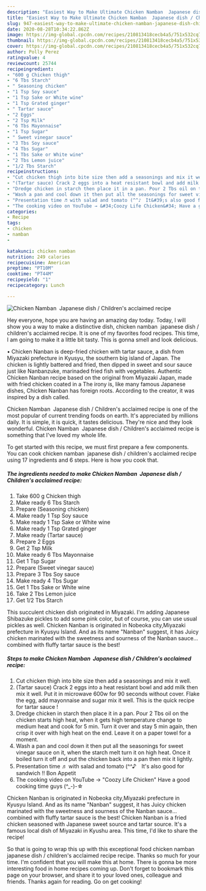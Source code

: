 ```yaml
---
description: "Easiest Way to Make Ultimate Chicken Namban  Japanese dish / Children&amp;#39;s acclaimed recipe"
title: "Easiest Way to Make Ultimate Chicken Namban  Japanese dish / Children&amp;#39;s acclaimed recipe"
slug: 947-easiest-way-to-make-ultimate-chicken-namban-japanese-dish-children-and-39-s-acclaimed-recipe
date: 2020-08-28T10:34:22.862Z
image: https://img-global.cpcdn.com/recipes/210813418cecb4a5/751x532cq70/chicken-namban-japanese-dish-childrens-acclaimed-recipe-recipe-main-photo.jpg
thumbnail: https://img-global.cpcdn.com/recipes/210813418cecb4a5/751x532cq70/chicken-namban-japanese-dish-childrens-acclaimed-recipe-recipe-main-photo.jpg
cover: https://img-global.cpcdn.com/recipes/210813418cecb4a5/751x532cq70/chicken-namban-japanese-dish-childrens-acclaimed-recipe-recipe-main-photo.jpg
author: Polly Perez
ratingvalue: 4
reviewcount: 25744
recipeingredient:
- "600 g Chicken thigh"
- "6 Tbs Starch"
- " Seasoning chicken"
- "1 Tsp Soy sauce"
- "1 Tsp Sake or White wine"
- "1 Tsp Grated ginger"
- " Tartar sauce"
- "2 Eggs"
- "2 Tsp Milk"
- "6 Tbs Mayonnaise"
- "1 Tsp Sugar"
- " Sweet vinegar sauce"
- "3 Tbs Soy sauce"
- "4 Tbs Sugar"
- "1 Tbs Sake or White wine"
- "2 Tbs Lemon juice"
- "1/2 Tbs Starch"
recipeinstructions:
- "Cut chicken thigh into bite size then add a seasonings and mix it well."
- "(Tartar sauce) Crack 2 eggs into a heat resistant bowl and add milk then mix it well. Put it in microwave 600w for 90 seconds without cover. Flake the egg, add mayonnaise and sugar mix it well. This is the quick recipe for tartar sauce !"
- "Dredge chicken in starch then place it in a pan. Pour 2 Tbs oil on the chicken starts high heat, when it gets high temperature change to medium heat and cook for 5 min. Turn it over and stay 5 min again, then crisp it over with high heat on the end. Leave it on a paper towel for a moment."
- "Wash a pan and cool down it then put all the seasonings for sweet vinegar sauce on it, when the starch melt turn it on high heat. Once it boiled turn it off and put the chicken back into a pan then mix it lightly."
- "Presentation time ♬ with salad and tomato (^^♪　It&#39;s also good for sandwich !! Bon Appetit"
- "The cooking video on YouTube → &#34;Coozy Life Chicken&#34; Have a good cooking time guys (^_-)-☆"
categories:
- Recipe
tags:
- chicken
- namban
- 

katakunci: chicken namban  
nutrition: 249 calories
recipecuisine: American
preptime: "PT10M"
cooktime: "PT44M"
recipeyield: "1"
recipecategory: Lunch

---
```



![Chicken Namban  Japanese dish / Children&#39;s acclaimed recipe](https://img-global.cpcdn.com/recipes/210813418cecb4a5/751x532cq70/chicken-namban-japanese-dish-childrens-acclaimed-recipe-recipe-main-photo.jpg)

Hey everyone, hope you are having an amazing day today. Today, I will show you a way to make a distinctive dish, chicken namban  japanese dish / children&#39;s acclaimed recipe. It is one of my favorites food recipes. This time, I am going to make it a little bit tasty. This is gonna smell and look delicious.

• Chicken Nanban is deep-fried chicken with tartar sauce, a dish from Miyazaki prefecture in Kyusyu, the southern big island of Japan. The chicken is lightly battered and fried, then dipped in sweet and sour sauce just like Nanbanzuke, marinaded fried fish with vegetables. Authentic Chicken Nanban recipe based on the original from Miyazaki Japan, made with fried chicken coated in a The irony is, like many famous Japanese dishes, Chicken Nanban has foreign roots. According to the creator, it was inspired by a dish called.

Chicken Namban  Japanese dish / Children&#39;s acclaimed recipe is one of the most popular of current trending foods on earth. It's appreciated by millions daily. It is simple, it is quick, it tastes delicious. They're nice and they look wonderful. Chicken Namban  Japanese dish / Children&#39;s acclaimed recipe is something that I've loved my whole life.


To get started with this recipe, we must first prepare a few components. You can cook chicken namban  japanese dish / children&#39;s acclaimed recipe using 17 ingredients and 6 steps. Here is how you cook that.

<!--inarticleads1-->

##### The ingredients needed to make Chicken Namban  Japanese dish / Children&#39;s acclaimed recipe:

1. Take 600 g Chicken thigh
1. Make ready 6 Tbs Starch
1. Prepare  (Seasoning chicken)
1. Make ready 1 Tsp Soy sauce
1. Make ready 1 Tsp Sake or White wine
1. Make ready 1 Tsp Grated ginger
1. Make ready  (Tartar sauce)
1. Prepare 2 Eggs
1. Get 2 Tsp Milk
1. Make ready 6 Tbs Mayonnaise
1. Get 1 Tsp Sugar
1. Prepare  (Sweet vinegar sauce)
1. Prepare 3 Tbs Soy sauce
1. Make ready 4 Tbs Sugar
1. Get 1 Tbs Sake or White wine
1. Take 2 Tbs Lemon juice
1. Get 1/2 Tbs Starch


This succulent chicken dish originated in Miyazaki. I&#39;m adding Japanese Shibazuke pickles to add some pink color, but of course, you can use usual pickles as well. Chicken Nanban is originated in Nobeoka city,Miyazaki prefecture in Kyusyu Island. And as its name &#34;Nanban&#34; suggest, it has Juicy chicken marinated with the sweetness and sourness of the Nanban sauce…combined with fluffy tartar sauce is the best! 

<!--inarticleads2-->

##### Steps to make Chicken Namban  Japanese dish / Children&#39;s acclaimed recipe:

1. Cut chicken thigh into bite size then add a seasonings and mix it well.
1. (Tartar sauce) Crack 2 eggs into a heat resistant bowl and add milk then mix it well. Put it in microwave 600w for 90 seconds without cover. Flake the egg, add mayonnaise and sugar mix it well. This is the quick recipe for tartar sauce !
1. Dredge chicken in starch then place it in a pan. Pour 2 Tbs oil on the chicken starts high heat, when it gets high temperature change to medium heat and cook for 5 min. Turn it over and stay 5 min again, then crisp it over with high heat on the end. Leave it on a paper towel for a moment.
1. Wash a pan and cool down it then put all the seasonings for sweet vinegar sauce on it, when the starch melt turn it on high heat. Once it boiled turn it off and put the chicken back into a pan then mix it lightly.
1. Presentation time ♬ with salad and tomato (^^♪　It&#39;s also good for sandwich !! Bon Appetit
1. The cooking video on YouTube → &#34;Coozy Life Chicken&#34; Have a good cooking time guys (^_-)-☆


Chicken Nanban is originated in Nobeoka city,Miyazaki prefecture in Kyusyu Island. And as its name &#34;Nanban&#34; suggest, it has Juicy chicken marinated with the sweetness and sourness of the Nanban sauce…combined with fluffy tartar sauce is the best! Chicken Nanban is a fried chicken seasoned with Japanese sweet source and tartar source. It&#39;s a famous local dish of Miyazaki in Kyushu area. This time, I&#39;d like to share the recipe! 

So that is going to wrap this up with this exceptional food chicken namban  japanese dish / children&#39;s acclaimed recipe recipe. Thanks so much for your time. I'm confident that you will make this at home. There is gonna be more interesting food in home recipes coming up. Don't forget to bookmark this page on your browser, and share it to your loved ones, colleague and friends. Thanks again for reading. Go on get cooking!
